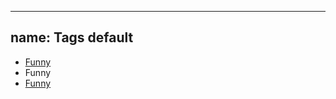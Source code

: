 
---
name: Tags default
---
<ul class="ui-tags">
  <li><a href="#">Funny</a><a href="#" class="tag__remove"></a></li>
  <li>Funny<a href="#" class="tag__remove"></a></li>
  <li><a href="#">Funny</a><a href="#" class="tag__remove"></a></li>
</ul>